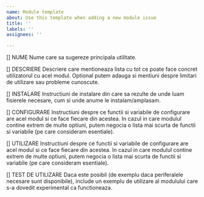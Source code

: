 ```yaml
---
name: Module template
about: Use this template when adding a new module issue
title: ''
labels: ''
assignees: ''

---
```


[] NUME
Nume care sa sugereze principala utilitate.

[] DESCRIERE
Descriere care mentioneaza lista cu tot ce poate face concret utilizatorul cu acel modul.
Optional putem adauga si mentiuni despre limitari de utilizare sau probleme cunoscute.
 
[] INSTALARE
Instructiuni de instalare din care sa rezulte de unde luam fisierele necesare, cum si unde anume le instalam/amplasam.
 
[] CONFIGURARE
Instructiuni despre ce functii si variabile de configurare are acel modul si ce face fiecare din acestea.
In cazul in care modulul contine extrem de multe optiuni, putem negocia o lista mai scurta de functii si variabile (pe care consideram esentiale).
 
[] UTILIZARE
Instructiuni despre ce functii si variabile de configurare are acel modul si ce face fiecare din acestea.
In cazul in care modulul contine extrem de multe optiuni, putem negocia o lista mai scurta de functii si variabile (pe care consideram esentiale).
 
[] TEST DE UTILIZARE
Daca este posibil (de exemplu daca periferalele necesare sunt disponibile), include un exemplu de utilizare al modulului care s-a dovedit experimental ca functioneaza.
